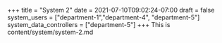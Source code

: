 +++
title = "System 2"
date = 2021-07-10T09:02:24-07:00
draft = false
system_users = ["department-1","department-4", "department-5"]
system_data_controllers = ["department-5"]
+++
This is content/system/system-2.md

